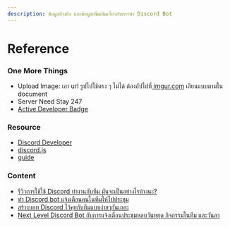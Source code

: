 ```yaml
---
description: ข้อมูลอ้างอิง และข้อมูลเพิ่มเติมเกี่ยวกับการทำ Discord Bot
---
```


# Reference

### One More Things

* Upload Image: เอา url รูปไปใช้ตรง ๆ ไม่ได้ ต้องอัปไปที่[ imgur.com](https://imgur.com) เลียนแบบตามใน document
* Server Need Stay 247
* [Active Developer Badge](https://support-dev.discord.com/hc/en-us/articles/10113997751447-Active-Developer-Badge)

### Resource

* [Discord Developer](https://discord.com/developers/docs/intro)
* [discord.js](https://discord.js.org/#/)
* [guide](https://discordjs.guide/)

### Content

* [รีวิวการใช้ใช้ Discord ทำงานกับทีม มันจะเป็นอย่างไรบ้างนะ?](https://www.mikkipastel.com/review-working-with-team-by-discord/)
* [ทำ Discord bot แจ้งเตือนคนในทีมให้ไปประชุม](https://www.mikkipastel.com/discord-bot-webhook-and-cronjob/)
* [สร้างบอท Discord ไว้คุยกับทีมแบบง่ายๆกันเถอะ](https://www.mikkipastel.com/create-simple-discord-bot/)
* [Next Level Discord Bot กับการแจ้งเตือนประชุมหลบวันหยุด กิจกรรมในทีม และวันลา](https://www.mikkipastel.com/next-level-discord-bot-with-google-calendar/)
